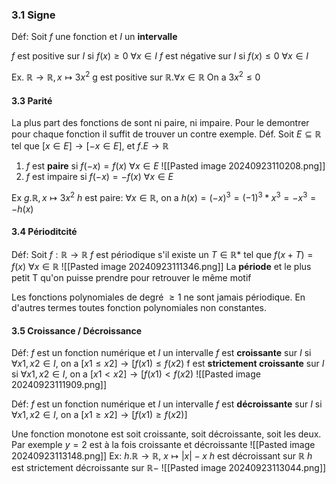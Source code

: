 ### 3.1 Signe

Déf: Soit $f$ une fonction et $I$ un **intervalle**

$f$ est positive sur $I$ si $f(x) \geq 0$   $\forall x \in I$
$f$ est négative sur $I$ si $f(x) \leq 0$   $\forall x \in I$

Ex. $\mathbb{R} \to \mathbb{R}, x \mapsto 3x^2$
g est positive sur $\mathbb{R}. \forall x \in \mathbb{R}$
On a $3x^2 \leq 0$

#### 3.3 Parité

La plus part des fonctions de sont ni paire, ni impaire. Pour le demontrer pour chaque fonction il suffit de trouver un contre exemple.
Déf. Soit $E \subseteq \mathbb{R}$ tel que $[x \in E] \rightarrow [-x \in E]$, et $f. E \to \mathbb{R}$
1. $f$ est **paire** si $f(-x) = f(x)$       $\forall x \in E$
 ![[Pasted image 20240923110208.png]]
3. $f$ est impaire si $f(-x) = -f(x)$ $\forall x  \in E$


Ex $g. \mathbb{R}, x \mapsto 3x^2$
$h$ est paire: $\forall x \in \mathbb{R}$, on a 
$h(x) = (-x)^3 = (-1)^3*x^3 = -x^3 = -h(x)$

#### 3.4 Périoditcité

Déf: Soit $f: \mathbb{R} \to \mathbb{R}$
$f$ est périodique s'il existe un $T \in \mathbb{R*}$ tel que $f(x + T) = f(x)$   $\forall x \in \mathbb{R}$
![[Pasted image 20240923111346.png]]
La **période** et le plus petit T qu'on puisse prendre pour retrouver le même motif

Les fonctions polynomiales de degré $\geq 1$  ne sont jamais périodique. En d'autres termes toutes fonction polynomiales non constantes.

#### 3.5 Croissance / Décroissance

Déf: $f$ est un fonction numérique et $I$ un intervalle
$f$ est **croissante** sur $I$ si $\forall x1, x2 \in I$, on a $[x1 \leq x2] \rightarrow [f(x1) \leq f(x2)$
f est **strictement croissante** sur $I$ si $\forall x1, x2 \in I$, on a $[x1 < x2] \rightarrow [f(x1) < f(x2)$
![[Pasted image 20240923111909.png]]

Déf: $f$ est un fonction numérique et $I$ un intervalle
$f$ est **décroissante** sur $I$ si $\forall x1, x2 \in I$, on a $[x1 \geq x2] \rightarrow [f(x1) \geq f(x2)]$

Une fonction monotone est soit croissante, soit décroissante, soit les deux.
Par exemple $y = 2$ est à la fois croissante et décroissante
![[Pasted image 20240923113148.png]]
Ex:
$h. \mathbb{R} \to \mathbb{R}$, $x \mapsto |x| - x$
$h$ est décroissant sur $\mathbb{R}$
$h$ est strictement décroissante sur $\mathbb{R-}$
![[Pasted image 20240923113044.png]]

